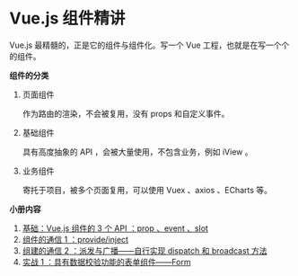 # Vue.js 组件精讲

Vue.js 最精髓的，正是它的组件与组件化。写一个 Vue 工程，也就是在写一个个的组件。



**组件的分类**

1. 页面组件

   作为路由的渲染，不会被复用，没有 props 和自定义事件。

2. 基础组件

   具有高度抽象的 API ，会被大量使用，不包含业务，例如 iView 。

3. 业务组件

   寄托于项目，被多个页面复用，可以使用 Vuex 、axios 、ECharts 等。



**小册内容**

1. [基础：Vue.js 组件的 3 个 API ：prop 、event 、slot](https://github.com/negrochn/study-juejin/blob/master/vue/doc/%E5%9F%BA%E7%A1%80%EF%BC%9A%E7%BB%84%E4%BB%B6%E7%9A%84%E4%B8%89%E4%B8%AA%20API%20%EF%BC%9Aprop%20%E3%80%81event%20%E3%80%81slot.md)
2. [组件的通信 1 ：provide/inject](https://github.com/negrochn/study-juejin/blob/master/vue/doc/%E7%BB%84%E4%BB%B6%E7%9A%84%E9%80%9A%E4%BF%A1%201.md)
3. [组建的通信 2 ：派发与广播——自行实现 dispatch 和 broadcast 方法](https://github.com/negrochn/study-juejin/blob/master/vue/doc/%E7%BB%84%E4%BB%B6%E7%9A%84%E9%80%9A%E4%BF%A1%202.md)
4. [实战 1 ：具有数据校验功能的表单组件——Form](https://github.com/negrochn/study-juejin/blob/master/vue/doc/%E5%AE%9E%E6%88%98%201.md)

